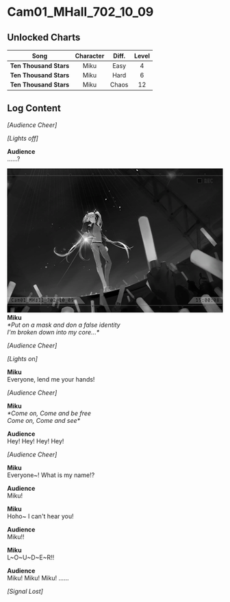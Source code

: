 # Cam01_MHall_702_10_09
## Unlocked Charts
|         Song         |Character|Diff.|Level|
|----------------------|:-------:|:---:|:---:|
|**Ten Thousand Stars**|  Miku   |Easy |  4  |
|**Ten Thousand Stars**|  Miku   |Hard |  6  |
|**Ten Thousand Stars**|  Miku   |Chaos| 12  |

## Log Content
*\[Audience Cheer\]*

*\[Lights off\]*

**Audience**<br>
......?

![mos0201.png](./attachments/mos0201.png)
**Miku**<br>
*\*Put on a mask and don a false identity<br>
I'm broken down into my core...\**

*\[Audience Cheer\]*

*\[Lights on\]*

**Miku**<br>
Everyone, lend me your hands!

*\[Audience Cheer\]*

**Miku**<br>
*\*Come on, Come and be free<br>
Come on, Come and see\**

**Audience**<br>
Hey! Hey! Hey! Hey!

*\[Audience Cheer\]*

**Miku**<br>
Everyone\~! What is my name!?

**Audience**<br>
Miku!

**Miku**<br>
Hoho\~ I can't hear you!

**Audience**<br>
Miku!!

**Miku**<br>
L\~O\~U\~D\~E\~R!!

**Audience**<br>
Miku! Miku! Miku! ......

*[Signal Lost]*
